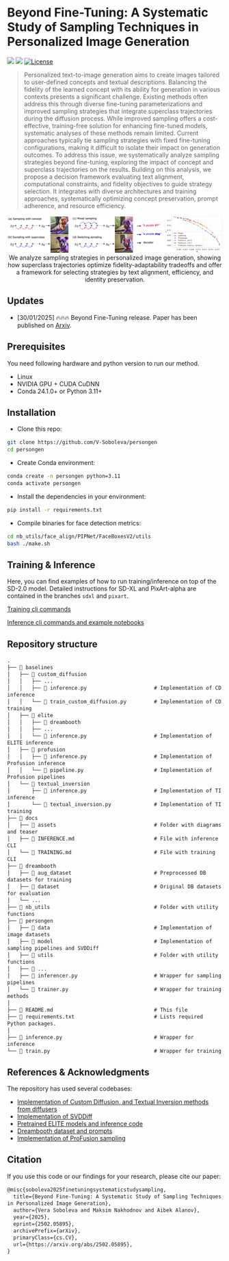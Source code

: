 # Beyond Fine-Tuning: A Systematic Study of Sampling Techniques in Personalized Image Generation

<a href="https://arxiv.org/abs/2502.05895"><img src="https://img.shields.io/badge/arXiv-2502.05895-b31b1b.svg" height=22.5></a>
<a href="https://colab.research.google.com/drive/1PNC307ap9rdu7zXw5EOXy_GdITXcZbkq?usp=sharing"><img src="https://colab.research.google.com/assets/colab-badge.svg" height=22.5></a>
[![License](https://img.shields.io/github/license/AIRI-Institute/al_toolbox)](./LICENSE)


> Personalized text-to-image generation aims to create images tailored to user-defined concepts and textual descriptions. Balancing the fidelity of the learned concept with its ability for generation in various contexts presents a significant challenge. Existing methods often address this through diverse fine-tuning parameterizations and improved sampling strategies that integrate superclass trajectories during the diffusion process. While improved sampling offers a cost-effective, training-free solution for enhancing fine-tuned models, systematic analyses of these methods remain limited. Current approaches typically tie sampling strategies with fixed fine-tuning configurations, making it difficult to isolate their impact on generation outcomes. To address this issue, we systematically analyze sampling strategies beyond fine-tuning, exploring the impact of concept and superclass trajectories on the results. Building on this analysis, we propose a decision framework evaluating text alignment, computational constraints, and fidelity objectives to guide strategy selection. It integrates with diverse architectures and training approaches, systematically optimizing concept preservation, prompt adherence, and resource efficiency.
> 

<p align="center">
  <img src="docs/assets/logo.png" alt="Teaser"/>
  <br>
We analyze sampling strategies in personalized image generation, showing how superclass trajectories optimize fidelity-adaptability tradeoffs and offer a framework for selecting strategies by text alignment, efficiency, and identity preservation.
</p>

## Updates

- [30/01/2025] 🔥🔥🔥 Beyond Fine-Tuning release. Paper has been published on [Arxiv](https://arxiv.org/abs/2502.05895).
  
## Prerequisites
You need following hardware and python version to run our method.
- Linux
- NVIDIA GPU + CUDA CuDNN
- Conda 24.1.0+ or Python 3.11+

## Installation

* Clone this repo:
```bash
git clone https://github.com/V-Soboleva/persongen
cd persongen
```

* Create Conda environment:
```bash
conda create -n persongen python=3.11
conda activate persongen
```

* Install the dependencies in your environment:
```bash
pip install -r requirements.txt
```

* Compile binaries for face detection metrics:
```bash
cd nb_utils/face_align/PIPNet/FaceBoxesV2/utils
bash ./make.sh
```

## Training & Inference

Here, you can find examples of how to run training/inference on top of the SD-2.0 model. Detailed instructions for SD-XL and PixArt-alpha are contained in the branches `sdxl` and `pixart`.

[Training cli commands](docs/TRAINING.md)

[Inference cli commands and example notebooks](docs/INFERENCE.md)

## Repository structure

    .
    ├── 📂 baselines                                 
    │   ├── 📂 custom_diffusion                      
    │   │   ├── ...                                  
    │   │   ├── 📄 inference.py                      # Implementation of CD inference
    │   │   └── 📄 train_custom_diffusion.py         # Implementation of CD training
    │   ├── 📂 elite                                 
    │   │   ├── 📂 dreambooth                        
    │   │   ├── ...                                  
    │   │   └── 📄 inference.py                      # Implementation of ELITE inference
    │   ├── 📂 profusion                             
    │   │   ├── 📄 inference.py                      # Implementation of Profusion inference
    │   │   └── 📄 pipeline.py                       # Implementation of Profusion pipelines
    │   └── 📂 textual_inversion                     
    │       ├── 📄 inference.py                      # Implementation of TI inference
    │       └── 📄 textual_inversion.py              # Implementation of TI training
    ├── 📂 docs                                      
    │   ├── 📂 assets                                # Folder with diagrams and teaser
    │   ├── 📜 INFERENCE.md                          # File with inference CLI
    │   └── 📜 TRAINING.md                           # File with training CLI
    ├── 📂 dreambooth                                
    │   ├── 📂 aug_dataset                           # Preprocessed DB datasets for training 
    │   ├── 📂 dataset                               # Original DB datasets for evaluation
    │   └── ...                                      
    ├── 📂 nb_utils                                  # Folder with utility functions
    ├── 📂 persongen                                 
    │   ├── 📂 data                                  # Implementation of image datasets
    │   ├── 📂 model                                 # Implementation of sampling pipelines and SVDDiff
    │   ├── 📂 utils                                 # Folder with utility functions
    │   ├── 📄 ...
    │   ├── 📄 inferencer.py                         # Wrapper for sampling pipelines
    │   └── 📄 trainer.py                            # Wrapper for training methods
    │                                                
    ├── 📜 README.md                                 # This file
    ├── 📜 requirements.txt                          # Lists required Python packages.
    │                                                
    ├── 📄 inference.py                              # Wrapper for inference
    └── 📄 train.py                                  # Wrapper for training


## References & Acknowledgments

The repository has used several codebases:
* [Implementation of Custom Diffusion, and Textual Inversion methods from diffusers](https://github.com/huggingface/diffusers)
* [Implementation of SVDDiff](https://github.com/mkshing/svdiff-pytorch)
* [Pretrained ELITE models and inference code](https://github.com/csyxwei/ELITE)
* [Dreambooth dataset and prompts](https://github.com/google/dreambooth)
* [Implementation of ProFusion sampling](https://github.com/drboog/ProFusion)

## Citation

If you use this code or our findings for your research, please cite our paper:
```
@misc{soboleva2025finetuningsystematicstudysampling,
  title={Beyond Fine-Tuning: A Systematic Study of Sampling Techniques in Personalized Image Generation}, 
  author={Vera Soboleva and Maksim Nakhodnov and Aibek Alanov},
  year={2025},
  eprint={2502.05895},
  archivePrefix={arXiv},
  primaryClass={cs.CV},
  url={https://arxiv.org/abs/2502.05895}, 
}
```
